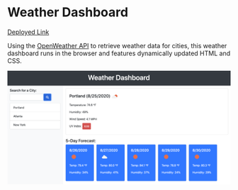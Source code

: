 # Weather Dashboard

[Deployed Link](https://humblekind.github.io/weather-dashboard/)

Using the [OpenWeather API](https://openweathermap.org/api) to retrieve weather data for cities, this weather dashboard runs in the browser and features dynamically updated HTML and CSS.

![Weather Dashboard](assets/screen-shot_1.png)